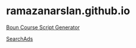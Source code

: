# ramazanarslan.github.io

[Boun Course Script Generator](https://ramazanarslan.github.io/boun/)

[SearchAds](https://ramazanarslan.github.io/searchads/)
